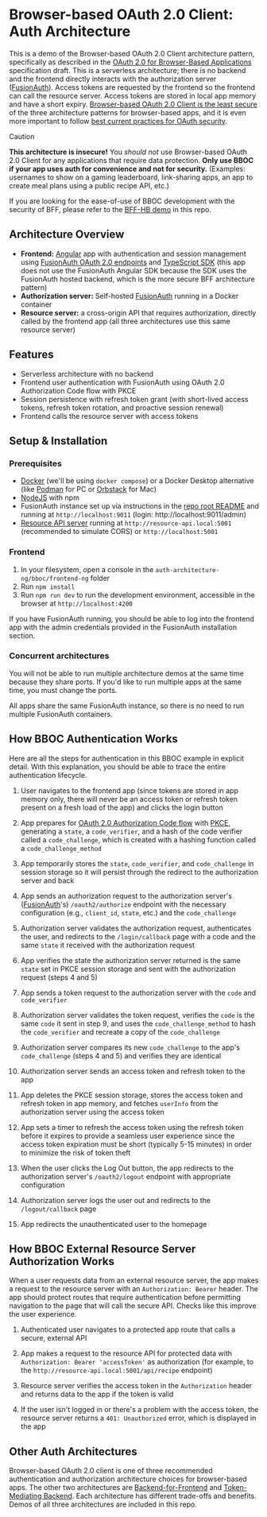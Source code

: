 # Browser-based OAuth 2.0 Client: Auth Architecture

This is a demo of the Browser-based OAuth 2.0 Client architecture pattern, specifically as described in the [OAuth 2.0 for Browser-Based Applications](https://datatracker.ietf.org/doc/html/draft-ietf-oauth-browser-based-apps#name-browser-based-oauth-20-clie "https://datatracker.ietf.org/doc/html/draft-ietf-oauth-browser-based-apps#name-browser-based-oauth-20-clie") specification draft. This is a serverless architecture; there is no backend and the frontend directly interacts with the authorization server ([FusionAuth](https://fusionauth.io/ "https://fusionauth.io/")). Access tokens are requested by the frontend so the frontend can call the resource server. Access tokens are stored in local app memory and have a short expiry. [Browser-based OAuth 2.0 Client is the least secure](https://datatracker.ietf.org/doc/html/draft-ietf-oauth-browser-based-apps#section-6.3.3 "https://datatracker.ietf.org/doc/html/draft-ietf-oauth-browser-based-apps#section-6.3.3") of the three architecture patterns for browser-based apps, and it is even more important to follow [best current practices for OAuth security](https://maida.kim/oauth2-best-practices-for-developers/ "https://maida.kim/oauth2-best-practices-for-developers/").

> [!CAUTION]
> **This architecture is insecure!** You _should not_ use Browser-based OAuth 2.0 Client for any applications that require data protection. **Only use BBOC if your app uses auth for convenience and not for security.** (Examples: usernames to show on a gaming leaderboard, link-sharing apps, an app to create meal plans using a public recipe API, etc.) 
>
> If you are looking for the ease-of-use of BBOC development with the security of BFF, please refer to the [BFF-HB demo](https://github.com/kmaida/auth-architecture-ng/tree/main/bff-hb) in this repo.

## Architecture Overview

-   **Frontend:** [Angular](https://angular.dev/ "https://angular.dev") app with authentication and session management using [FusionAuth OAuth 2.0 endpoints](https://fusionauth.io/docs/lifecycle/authenticate-users/oauth/endpoints "https://fusionauth.io/docs/lifecycle/authenticate-users/oauth/endpoints") and [TypeScript SDK](https://github.com/FusionAuth/fusionauth-typescript-client "https://github.com/FusionAuth/fusionauth-typescript-client") (this app does not use the FusionAuth Angular SDK because the SDK uses the FusionAuth hosted backend, which is the more secure BFF architecture pattern)
-   **Authorization server:** Self-hosted [FusionAuth](https://fusionauth.io/ "https://fusionauth.io/") running in a Docker container
-   **Resource server:** a cross-origin API that requires authorization, directly called by the frontend app (all three architectures use this same resource server)

## Features

-   Serverless architecture with no backend
-   Frontend user authentication with FusionAuth using OAuth 2.0 Authorization Code flow with PKCE
-   Session persistence with refresh token grant (with short-lived access tokens, refresh token rotation, and proactive session renewal)
-   Frontend calls the resource server with access tokens

## Setup & Installation

### Prerequisites

- [Docker](https://docker.com) (we'll be using `docker compose`) or a Docker Desktop alternative (like [Podman](https://podman.io/) for PC or [Orbstack](https://orbstack.dev/) for Mac)
- [NodeJS](https://nodejs.org) with npm
- FusionAuth instance set up via instructions in the [repo root README](https://github.com/kmaida/auth-architecture-ng/blob/main/README.md#fusionauth) and running at `http://localhost:9011` (login: http://localhost:9011/admin)
- [Resource API server](https://github.com/kmaida/auth-architecture-ng/tree/main/resource-api) running at `http://resource-api.local:5001` (recommended to simulate CORS) or `http://localhost:5001`

### Frontend

1. In your filesystem, open a console in the `auth-architecture-ng/bboc/frontend-ng` folder
2. Run `npm install`
3. Run `npm run dev` to run the development environment, accessible in the browser at `http://localhost:4200`

If you have FusionAuth running, you should be able to log into the frontend app with the admin credentials provided in the FusionAuth installation section.

### Concurrent architectures

You will not be able to run multiple architecture demos at the same time because they share ports. If you'd like to run multiple apps at the same time, you must change the ports.

All apps share the same FusionAuth instance, so there is no need to run multiple FusionAuth containers.

## How BBOC Authentication Works

Here are all the steps for authentication in this BBOC example in explicit detail. With this explanation, you should be able to trace the entire authentication lifecycle.

1.  User navigates to the frontend app (since tokens are stored in app memory only, there will never be an access token or refresh token present on a fresh load of the app) and clicks the login button

2.  App prepares for [OAuth 2.0 Authorization Code flow](https://datatracker.ietf.org/doc/html/rfc6749#section-4.1 "https://datatracker.ietf.org/doc/html/rfc6749#section-4.1") with [PKCE](https://datatracker.ietf.org/doc/html/rfc7636 "https://datatracker.ietf.org/doc/html/rfc7636"), generating a `state`, a `code_verifier`, and a hash of the code verifier called a `code_challenge`, which is created with a hashing function called a `code_challenge_method`

3.  App temporarily stores the `state`, `code_verifier`, and `code_challenge` in session storage so it will persist through the redirect to the authorization server and back

4.  App sends an authorization request to the authorization server's ([FusionAuth](https://fusionauth.io/ "https://fusionauth.io/")'s) `/oauth2/authorize` endpoint with the necessary configuration (e.g., `client_id`, `state`, etc.) and the `code_challenge`

5.  Authorization server validates the authorization request, authenticates the user, and redirects to the `/login/callback` page with a code and the same `state` it received with the authorization request

6. App verifies the state the authorization server returned is the same `state` set in PKCE session storage and sent with the authorization request (steps 4 and 5)

7. App sends a token request to the authorization server with the `code` and `code_verifier`

8. Authorization server validates the token request, verifies the `code` is the same `code` it sent in step 9, and uses the `code_challenge_method` to hash the `code_verifier` and recreate a copy of the `code_challenge`

9. Authorization server compares its new `code_challenge` to the app's `code_challenge` (steps 4 and 5) and verifies they are identical

10. Authorization server sends an access token and refresh token to the app

11. App deletes the PKCE session storage, stores the access token and refresh token in app memory, and fetches `userInfo` from the authorization server using the access token

12. App sets a timer to refresh the access token using the refresh token before it expires to provide a seamless user experience since the access token expiration must be short (typically 5-15 minutes) in order to minimize the risk of token theft

13. When the user clicks the Log Out button, the app redirects to the authorization server's `/oauth2/logout` endpoint with appropriate configuration

14. Authorization server logs the user out and redirects to the `/logout/callback` page

15. App redirects the unauthenticated user to the homepage

## How BBOC External Resource Server Authorization Works

When a user requests data from an external resource server, the app makes a request to the resource server with an `Authorization: Bearer` header. The app should protect routes that require authentication before permitting navigation to the page that will call the secure API. Checks like this improve the user experience.

1.  Authenticated user navigates to a protected app route that calls a secure, external API

2.  App makes a request to the resource API for protected data with `Authorization: Bearer 'accessToken'` as authorization (for example, to the `http://resource-api.local:5001/api/recipe` endpoint)

3.  Resource server verifies the access token in the `Authorization` header and returns data to the app if the token is valid

4.  If the user isn't logged in or there's a problem with the access token, the resource server returns a `401: Unauthorized` error, which is displayed in the app

## Other Auth Architectures

Browser-based OAuth 2.0 client is one of three recommended authentication and authorization architecture choices for browser-based apps. The other two architectures are [Backend-for-Frontend](https://datatracker.ietf.org/doc/html/draft-ietf-oauth-browser-based-apps#name-backend-for-frontend-bff "https://datatracker.ietf.org/doc/html/draft-ietf-oauth-browser-based-apps#name-backend-for-frontend-bff") and [Token-Mediating Backend](https://datatracker.ietf.org/doc/html/draft-ietf-oauth-browser-based-apps#name-token-mediating-backend "https://datatracker.ietf.org/doc/html/draft-ietf-oauth-browser-based-apps#name-token-mediating-backend"). Each architecture has different trade-offs and benefits. Demos of all three architectures are included in this repo.